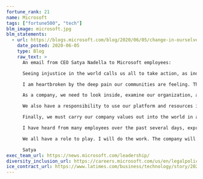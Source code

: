```yaml
---
fortune_rank: 21
name: Microsoft
tags: ["fortune500", "tech"]
blm_image: microsoft.jpg
blm_statements:
  - url: https://blogs.microsoft.com/blog/2020/06/05/change-in-ourselves-helps-drive-change-in-the-world/
    date_posted: 2020-06-05
    type: Blog
    raw_text: >
      An email from CEO Satya Nadella to Microsoft employees: 

      Seeing injustice in the world calls us all to take action, as individuals and as a company. Sometimes this action is personal – what do I do to change? Sometimes it is organizational – what changes do I need to make around me? And sometimes it is reflected into the world – what can we do as a company to accelerate the change we desire? As we see the everyday racism, bias and violence experienced by the Black and African American community, the tragic and horrific murders of so many, the violence in cities across the US, it is time for us to act in all arenas. As I shared in our Employee Town Hall last week, each of us – starting with me and the senior leaders at the company – has a role to play. We cannot episodically wake up when a new tragedy occurs. A systemic problem requires a holistic response.  

      I am heartbroken by the deep pain our communities are feeling. The results of systemic racism, which have impacted opportunities and exacerbated injustices for Black and African American communities, urge me to consider my own role as a leader. I must continue my journey of understanding and empathy and examine actions I take, or don’t take, every day. Listening and learning from my Black and African American colleagues is helping me develop a better understanding of their experience. And I take accountability for my own continued learning on the realities of privilege, inequity and race and modeling the behavior I want to see in the world.  

      As a company, we need to look inside, examine our organization, and do better. For us to have the permission to ask the world to change, we must change first. We have to embrace the same speed and mindset that we do in anticipating and building for future technological shifts. Each day, we work to bridge the gap between the culture we espouse and our daily lived experience, but we must do more and do it faster. In order to be successful as a business in empowering everyone on the planet, we need to reflect the world we serve. This is our commitment; we have goals and programs to improve representation in all roles and at all levels. We’re investing in the talent pipeline broadly, as we’ve expanded our connections with Historically Black Colleges and Universities. We also have to create an environment where all voices are heard and valued, that’s why inclusion is a core priority for each one of us. I ask each of us to recommit to our shared D&I priority, participate in our inclusion learning programs, use the tools and resources we have shared on becoming an effective ally for others. We have the capabilities to make Microsoft more diverse and inclusive, but we must do the work.  

      We also have a responsibility to use our platform and resources intentionally to address systemic inequities in our communities and in society broadly. This is the work we need to do to have lasting impact. For example, we’re using our technology and our voice toward a more equitable criminal justice system with our Criminal Justice Reform Initiative. We created our Supplier Diversity program 15 years ago, so our supplier companies better reflected the diversity of our customers. Today, it makes up nearly 10 percent of our supplier spend. That spend has an amplifying effect, growing the local economies in the communities where those businesses are located. We need to keep building on this work in every community we operate in.   

      Finally, we must carry our company values out into the world in a way that reflects our strengths and expertise. To this end, we will deepen our engagement with six organizations that are advancing social justice, helping community organizers address racial inequality, and offering solidarity to the Black community: Black Lives Matter Foundation, Equal Justice Initiative, Innocence Project, The Leadership Conference, Minnesota Freedom Fund, and NAACP Legal Defense & Education Fund. This starts with a company donation of $250,000 to each of these organizations ($1.5 million in total), followed by a company match of our employees’ contributions to eligible organizations. Together, through your giving and the company match, we have donated more than $15 million to civil rights, social action, and advocacy nonprofit organizations since 2015.

      I have heard from many employees over the past several days, expressing calls for action, calls for reflection, calls for change. My response to all of you is this: Yes. We have to act. And our actions must reflect the values of our company and be directly informed by the needs of the Black and African American community. We must continue to nurture the energy and passion that the Blacks at Microsoft employee resource group fueled in all of us since its founding in 1989. We have been on a cultural transformation journey and must accelerate our pace of change. Each of us, starting with me, must look at where we are as individuals, confront our fixed mindset and act. Our humanity is what calls out to us to make the world a better place. 

      We all have a role to play. I will do the work. The company will do the work. I am asking each of you to do the work. And together, we will help make the difference we want to see in the world. 

      Satya
exec_team_url: https://news.microsoft.com/leadership/
diversity_inclusion_url: https://careers.microsoft.com/us/en/legalpolicies
ice_contract_url: https://www.latimes.com/business/technology/story/2020-06-12/github-ceo-black-lives-matter-employees-demand-end-ice-contract
---
```


